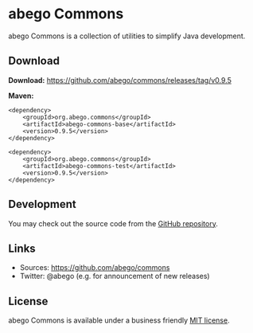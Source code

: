 # abego Commons

abego Commons is a collection of utilities to simplify Java development.

## Download

__Download:__ https://github.com/abego/commons/releases/tag/v0.9.5

__Maven:__

```
<dependency>
    <groupId>org.abego.commons</groupId>
    <artifactId>abego-commons-base</artifactId>
    <version>0.9.5</version>
</dependency>
```

```
<dependency>
    <groupId>org.abego.commons</groupId>
    <artifactId>abego-commons-test</artifactId>
    <version>0.9.5</version>
</dependency>
```

## Development

You may check out the source code from the [GitHub repository](https://github.com/abego/commons).

## Links

- Sources: https://github.com/abego/commons
- Twitter: @abego (e.g. for announcement of new releases)

## License

abego Commons is available under a business friendly [MIT license](https://www.abego-software.de/legal/mit-license.html).
